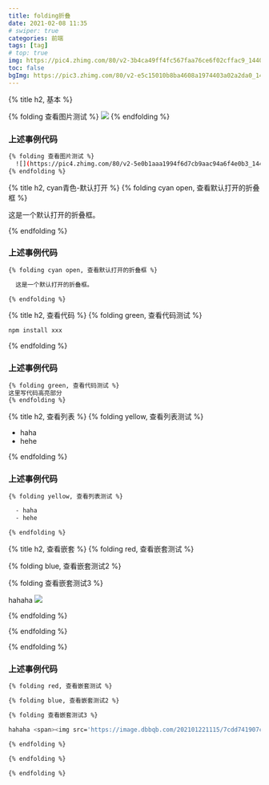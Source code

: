 ```yaml
---
title: folding折叠
date: 2021-02-08 11:35
# swiper: true
categories: 前端
tags: [tag]
# top: true
img: https://pic4.zhimg.com/80/v2-3b4ca49ff4fc567faa76ce6f02cffac9_1440w.jpg?source=1940ef5c
toc: false
bgImg: https://pic3.zhimg.com/80/v2-e5c15010b8ba4608a1974403a02a2da0_1440w.webp
---
```


{% title h2, 基本 %}

{% folding 查看图片测试 %}
  ![](https://pic4.zhimg.com/80/v2-5e0b1aaa1994f6d7cb9aac94a6f4e0b3_1440w.jpg)
{% endfolding %}
### 上述事例代码
```bash
{% folding 查看图片测试 %}
  ![](https://pic4.zhimg.com/80/v2-5e0b1aaa1994f6d7cb9aac94a6f4e0b3_1440w.jpg)
{% endfolding %}
```

{% title h2, cyan青色-默认打开 %}
{% folding cyan open, 查看默认打开的折叠框 %}

  这是一个默认打开的折叠框。

{% endfolding %}
### 上述事例代码
```bash
{% folding cyan open, 查看默认打开的折叠框 %}

  这是一个默认打开的折叠框。

{% endfolding %}
```
{% title h2, 查看代码 %}
{% folding green, 查看代码测试 %}
```bash
npm install xxx
```
{% endfolding %}
### 上述事例代码
```bash
{% folding green, 查看代码测试 %}
这里写代码高亮部分
{% endfolding %}
```

{% title h2, 查看列表 %}
{% folding yellow, 查看列表测试 %}

  - haha
  - hehe

{% endfolding %}
###  上述事例代码
```bash
{% folding yellow, 查看列表测试 %}

  - haha
  - hehe

{% endfolding %}
```
{% title h2, 查看嵌套 %}
{% folding red, 查看嵌套测试 %}

{% folding blue, 查看嵌套测试2 %}

{% folding 查看嵌套测试3 %}

hahaha <span><img src='https://image.dbbqb.com/202101221115/7cdd741907c2ea150d054d24c4da6594/4d0G' ></span>

{% endfolding %}

{% endfolding %}

{% endfolding %}
###  上述事例代码
```bash
{% folding red, 查看嵌套测试 %}

{% folding blue, 查看嵌套测试2 %}

{% folding 查看嵌套测试3 %}

hahaha <span><img src='https://image.dbbqb.com/202101221115/7cdd741907c2ea150d054d24c4da6594/4d0G' ></span>

{% endfolding %}

{% endfolding %}

{% endfolding %}
```